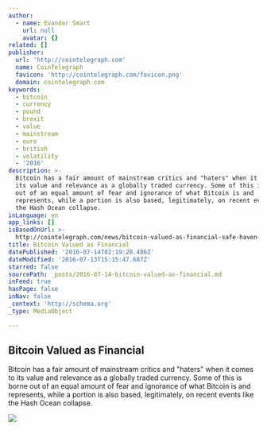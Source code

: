 ```yaml
---
author:
  - name: Evander Smart
    url: null
    avatar: {}
related: []
publisher:
  url: 'http://cointelegraph.com'
  name: CoinTelegraph
  favicon: 'http://cointelegraph.com/favicon.png'
  domain: cointelegraph.com
keywords:
  - bitcoin
  - currency
  - pound
  - brexit
  - value
  - mainstream
  - euro
  - british
  - volatility
  - '2016'
description: >-
  Bitcoin has a fair amount of mainstream critics and "haters" when it comes to
  its value and relevance as a globally traded currency. Some of this is borne
  out of an equal amount of fear and ignorance of what Bitcoin is and
  represents, while a portion is also based, legitimately, on recent events like
  the Hash Ocean collapse.
inLanguage: en
app_links: []
isBasedOnUrl: >-
  http://cointelegraph.com/news/bitcoin-valued-as-financial-safe-haven-compared-to-other-major-currencies
title: Bitcoin Valued as Financial
datePublished: '2016-07-14T02:19:28.486Z'
dateModified: '2016-07-13T15:15:47.687Z'
starred: false
sourcePath: _posts/2016-07-14-bitcoin-valued-as-financial.md
inFeed: true
hasPage: false
inNav: false
_context: 'http://schema.org'
_type: MediaObject

---
```

<article style=""><h1>Bitcoin Valued as Financial</h1><p>Bitcoin has a fair amount of mainstream critics and "haters" when it comes to its value and relevance as a globally traded currency. Some of this is borne out of an equal amount of fear and ignorance of what Bitcoin is and represents, while a portion is also based, legitimately, on recent events like the Hash Ocean collapse.</p><img src="http://cointelegraph.com/storage/uploads/view/2ebd250245f86ce3b9cebab0d01c8ea2.jpg" /></article>